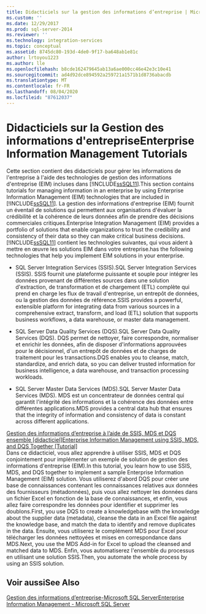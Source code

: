 ```yaml
---
title: Didacticiels sur la gestion des informations d’entreprise | Microsoft Docs
ms.custom: ''
ms.date: 12/29/2017
ms.prod: sql-server-2014
ms.reviewer: ''
ms.technology: integration-services
ms.topic: conceptual
ms.assetid: 8745dc80-193d-4de0-9f17-ba648ab1e81c
author: lrtoyou1223
ms.author: lle
ms.openlocfilehash: b8cde162479645ab13a6ae000cc46e42e3c10e41
ms.sourcegitcommit: ad4d92dce894592a259721a1571b1d8736abacdb
ms.translationtype: MT
ms.contentlocale: fr-FR
ms.lasthandoff: 08/04/2020
ms.locfileid: "87612037"
---
```

# <a name="enterprise-information-management-tutorials"></a><span data-ttu-id="bd0a1-102">Didacticiels sur la Gestion des informations d'entreprise</span><span class="sxs-lookup"><span data-stu-id="bd0a1-102">Enterprise Information Management Tutorials</span></span>
  <span data-ttu-id="bd0a1-103">Cette section contient des didacticiels pour gérer les informations de l'entreprise à l'aide des technologies de gestion des informations d'entreprise (EIM) incluses dans [!INCLUDE[ssSQL11](../includes/sssql11-md.md)].</span><span class="sxs-lookup"><span data-stu-id="bd0a1-103">This section contains tutorials for managing information in an enterprise by using Enterprise Information Management (EIM) technologies that are included in [!INCLUDE[ssSQL11](../includes/sssql11-md.md)].</span></span> <span data-ttu-id="bd0a1-104">La gestion des informations d'entreprise (EIM) fournit un éventail de solutions qui permettent aux organisations d'évaluer la crédibilité et la cohérence de leurs données afin de prendre des décisions commerciales critiques.</span><span class="sxs-lookup"><span data-stu-id="bd0a1-104">Enterprise Integration Management (EIM) provides a portfolio of solutions that enable organizations to trust the credibility and consistency of their data so they can make critical business decisions.</span></span> [!INCLUDE[ssSQL11](../includes/sssql11-md.md)] <span data-ttu-id="bd0a1-105">contient les technologies suivantes, qui vous aident à mettre en œuvre les solutions EIM dans votre entreprise.</span><span class="sxs-lookup"><span data-stu-id="bd0a1-105">has the following technologies that help you implement EIM solutions in your enterprise.</span></span>  
  
-   <span data-ttu-id="bd0a1-106">SQL Server Integration Services (SSIS).</span><span class="sxs-lookup"><span data-stu-id="bd0a1-106">SQL Server Integration Services (SSIS).</span></span> <span data-ttu-id="bd0a1-107">SSIS fournit une plateforme puissante et souple pour intégrer les données provenant de différentes sources dans une solution d'extraction, de transformation et de chargement (ETL) complète qui prend en charge les flux de travail d'entreprise, un entrepôt de données, ou la gestion des données de référence.</span><span class="sxs-lookup"><span data-stu-id="bd0a1-107">SSIS provides a powerful, extensible platform for integrating data from various sources in a comprehensive extract, transform, and load (ETL) solution that supports business workflows, a data warehouse, or master data management.</span></span>  
  
-   <span data-ttu-id="bd0a1-108">SQL Server Data Quality Services (DQS).</span><span class="sxs-lookup"><span data-stu-id="bd0a1-108">SQL Server Data Quality Services (DQS).</span></span> <span data-ttu-id="bd0a1-109">DQS permet de nettoyer, faire correspondre, normaliser et enrichir les données, afin de disposer d'informations approuvées pour le décisionnel, d'un entrepôt de données et de charges de traitement pour les transactions.</span><span class="sxs-lookup"><span data-stu-id="bd0a1-109">DQS enables you to cleanse, match, standardize, and enrich data, so you can deliver trusted information for business intelligence, a data warehouse, and transaction processing workloads.</span></span>  
  
-   <span data-ttu-id="bd0a1-110">SQL Server Master Data Services (MDS).</span><span class="sxs-lookup"><span data-stu-id="bd0a1-110">SQL Server Master Data Services (MDS).</span></span> <span data-ttu-id="bd0a1-111">MDS est un concentrateur de données central qui garantit l'intégrité des informations et la cohérence des données entre différentes applications.</span><span class="sxs-lookup"><span data-stu-id="bd0a1-111">MDS provides a central data hub that ensures that the integrity of information and consistency of data is constant across different applications.</span></span>  
  
 [<span data-ttu-id="bd0a1-112">Gestion des informations d’entreprise à l’aide de SSIS, MDS et DQS ensemble &#91;didacticiel&#93;</span><span class="sxs-lookup"><span data-stu-id="bd0a1-112">Enterprise Information Management using SSIS, MDS, and DQS Together &#91;Tutorial&#93;</span></span>](../../2014/tutorials/enterprise-information-management-using-ssis-mds-and-dqs-together-[tutorial].md)  
 <span data-ttu-id="bd0a1-113">Dans ce didacticiel, vous allez apprendre à utiliser SSIS, MDS et DQS conjointement pour implémenter un exemple de solution de gestion des informations d'entreprise (EIM).</span><span class="sxs-lookup"><span data-stu-id="bd0a1-113">In this tutorial, you learn how to use SSIS, MDS, and DQS together to implement a sample Enterprise Information Management (EIM) solution.</span></span> <span data-ttu-id="bd0a1-114">Vous utiliserez d'abord DQS pour créer une base de connaissances contenant les connaissances relatives aux données des fournisseurs (métadonnées), puis vous allez nettoyer les données dans un fichier Excel en fonction de la base de connaissances, et enfin, vous allez faire correspondre les données pour identifier et supprimer les doublons.</span><span class="sxs-lookup"><span data-stu-id="bd0a1-114">First, you use DQS to create a knowledgebase with the knowledge about the supplier data (metadata), cleanse the data in an Excel file against the knowledge base, and match the data to identify and remove duplicates in the data.</span></span> <span data-ttu-id="bd0a1-115">Ensuite, vous utiliserez le complément MDS pour Excel pour télécharger les données nettoyées et mises en correspondance dans MDS.</span><span class="sxs-lookup"><span data-stu-id="bd0a1-115">Next, you use the MDS Add-in for Excel to upload the cleansed and matched data to MDS.</span></span> <span data-ttu-id="bd0a1-116">Enfin, vous automatiserez l'ensemble du processus en utilisant une solution SSIS.</span><span class="sxs-lookup"><span data-stu-id="bd0a1-116">Then, you automate the whole process by using an SSIS solution.</span></span>  
  
## <a name="see-also"></a><span data-ttu-id="bd0a1-117">Voir aussi</span><span class="sxs-lookup"><span data-stu-id="bd0a1-117">See Also</span></span>  
 [<span data-ttu-id="bd0a1-118">Gestion des informations d’entreprise-Microsoft SQL Server</span><span class="sxs-lookup"><span data-stu-id="bd0a1-118">Enterprise Information Management - Microsoft SQL Server</span></span>](https://go.microsoft.com/fwlink/?LinkId=270871)  
  
  
